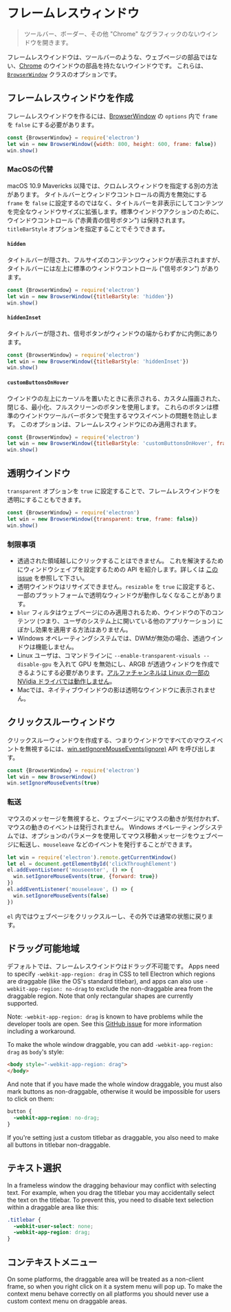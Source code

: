 # フレームレスウィンドウ

> ツールバー、ボーダー、その他 "Chrome" なグラフィックのないウインドウを開きます。

フレームレスウインドウは、ツールバーのような、ウェブページの部品ではない、[Chrome](https://developer.mozilla.org/en-US/docs/Glossary/Chrome) のウインドウの部品を持たないウインドウです。 これらは、[`BrowserWindow`](browser-window.md) クラスのオプションです。

## フレームレスウィンドウを作成

フレームレスウインドウを作るには、[BrowserWindow](browser-window.md) の `options` 内で `frame` を `false` にする必要があります。

```javascript
const {BrowserWindow} = require('electron')
let win = new BrowserWindow({width: 800, height: 600, frame: false})
win.show()
```

### MacOSの代替

macOS 10.9 Mavericks 以降では、クロムレスウィンドウを指定する別の方法があります。 タイトルバーとウィンドウコントロールの両方を無効にする `frame` を `false` に設定するのではなく、タイトルバーを非表示にしてコンテンツを完全なウィンドウサイズに拡張します。標準ウインドウアクションのために、ウインドウコントロール ("赤黄青の信号ボタン") は保持されます。 `titleBarStyle` オプションを指定することでそうできます。

#### `hidden`

タイトルバーが隠され、フルサイズのコンテンツウィンドウが表示されますが、タイトルバーには左上に標準のウィンドウコントロール ("信号ボタン") があります。

```javascript
const {BrowserWindow} = require('electron')
let win = new BrowserWindow({titleBarStyle: 'hidden'})
win.show()
```

#### `hiddenInset`

タイトルバーが隠され、信号ボタンがウィンドウの端からわずかに内側にあります。

```javascript
const {BrowserWindow} = require('electron')
let win = new BrowserWindow({titleBarStyle: 'hiddenInset'})
win.show()
```

#### `customButtonsOnHover`

ウインドウの左上にカーソルを置いたときに表示される、カスタム描画された、閉じる、最小化、フルスクリーンのボタンを使用します。 これらのボタンは標準のウインドウツールバーボタンで発生するマウスイベントの問題を防止します。 このオプションは、フレームレスウィンドウにのみ適用されます。

```javascript
const {BrowserWindow} = require('electron')
let win = new BrowserWindow({titleBarStyle: 'customButtonsOnHover', frame: false})
win.show()
```

## 透明ウインドウ

`transparent` オプションを `true` に設定することで、フレームレスウインドウを透明にすることもできます。

```javascript
const {BrowserWindow} = require('electron')
let win = new BrowserWindow({transparent: true, frame: false})
win.show()
```

### 制限事項

* 透過された領域越しにクリックすることはできません。 これを解決するためにウィンドウシェイプを設定するための API を紹介します。詳しくは [このissue](https://github.com/electron/electron/issues/1335) を参照して下さい。
* 透明ウインドウはリサイズできません。`resizable` を `true` に設定すると、一部のプラットフォームで透明なウィンドウが動作しなくなることがあります。
* `blur` フィルタはウェブページにのみ適用されるため、ウインドウの下のコンテンツ (つまり、ユーザのシステム上に開いている他のアプリケーション) にぼかし効果を適用する方法はありません。
* Windows オペレーティングシステムでは、DWMが無効の場合、透過ウインドウは機能しません。
* Linux ユーザは、コマンドラインに `--enable-transparent-visuals --disable-gpu` を入れて GPU を無効にし、ARGB が透過ウィンドウを作成できるようにする必要があります。[アルファチャンネルは Linux の一部の NVidia ドライバでは動作しません](https://code.google.com/p/chromium/issues/detail?id=369209)。
* Macでは、ネイティブウインドウの影は透明なウインドウに表示されません。

## クリックスルーウィンドウ

クリックスルーウィンドウを作成する、つまりウインドウですべてのマウスイベントを無視するには、[win.setIgnoreMouseEvents(ignore)](browser-window.md#winsetignoremouseeventsignore) API を呼び出します。

```javascript
const {BrowserWindow} = require('electron')
let win = new BrowserWindow()
win.setIgnoreMouseEvents(true)
```

### 転送

マウスのメッセージを無視すると、ウェブページにマウスの動きが気付かれず、マウスの動きのイベントは発行されません。 Windows オペレーティングシステムでは、オプションのパラメータを使用してマウス移動メッセージをウェブページに転送し、`mouseleave` などのイベントを発行することができます。

```javascript
let win = require('electron').remote.getCurrentWindow()
let el = document.getElementById('clickThroughElement')
el.addEventListener('mouseenter', () => {
  win.setIgnoreMouseEvents(true, {forward: true})
})
el.addEventListener('mouseleave', () => {
  win.setIgnoreMouseEvents(false)
})
```

`el` 内ではウェブページをクリックスルーし、その外では通常の状態に戻ります。

## ドラッグ可能地域

デフォルトでは、フレームレスウインドウはドラッグ不可能です。 Apps need to specify `-webkit-app-region: drag` in CSS to tell Electron which regions are draggable (like the OS's standard titlebar), and apps can also use `-webkit-app-region: no-drag` to exclude the non-draggable area from the draggable region. Note that only rectangular shapes are currently supported.

Note: `-webkit-app-region: drag` is known to have problems while the developer tools are open. See this [GitHub issue](https://github.com/electron/electron/issues/3647) for more information including a workaround.

To make the whole window draggable, you can add `-webkit-app-region: drag` as `body`'s style:

```html
<body style="-webkit-app-region: drag">
</body>
```

And note that if you have made the whole window draggable, you must also mark buttons as non-draggable, otherwise it would be impossible for users to click on them:

```css
button {
  -webkit-app-region: no-drag;
}
```

If you're setting just a custom titlebar as draggable, you also need to make all buttons in titlebar non-draggable.

## テキスト選択

In a frameless window the dragging behaviour may conflict with selecting text. For example, when you drag the titlebar you may accidentally select the text on the titlebar. To prevent this, you need to disable text selection within a draggable area like this:

```css
.titlebar {
  -webkit-user-select: none;
  -webkit-app-region: drag;
}
```

## コンテキストメニュー

On some platforms, the draggable area will be treated as a non-client frame, so when you right click on it a system menu will pop up. To make the context menu behave correctly on all platforms you should never use a custom context menu on draggable areas.